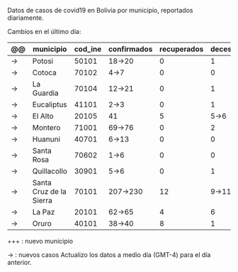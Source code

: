 Datos de casos de covid19 en Bolivia por municipio, reportados diariamente.

Cambios en el último día:


<table>
<thead>
<tr class="header"><th>@@</th><th>municipio</th><th>cod_ine</th><th>confirmados</th><th>recuperados</th><th>decesos</th></tr>
</thead>
<tbody>
<tr class="modify"><td class="modify">→</td><td>Potosi</td><td>50101</td><td class="modify">18→20</td><td>0</td><td>1</td></tr>
<tr class="modify"><td class="modify">→</td><td>Cotoca</td><td>70102</td><td class="modify">4→7</td><td>0</td><td>0</td></tr>
<tr class="modify"><td class="modify">→</td><td>La Guardia</td><td>70104</td><td class="modify">12→21</td><td>0</td><td>1</td></tr>
<tr class="modify"><td class="modify">→</td><td>Eucaliptus</td><td>41101</td><td class="modify">2→3</td><td>0</td><td>1</td></tr>
<tr class="modify"><td class="modify">→</td><td>El Alto</td><td>20105</td><td>41</td><td>5</td><td class="modify">5→6</td></tr>
<tr class="modify"><td class="modify">→</td><td>Montero</td><td>71001</td><td class="modify">69→76</td><td>0</td><td>2</td></tr>
<tr class="modify"><td class="modify">→</td><td>Huanuni</td><td>40701</td><td class="modify">6→13</td><td>0</td><td>0</td></tr>
<tr class="modify"><td class="modify">→</td><td>Santa Rosa</td><td>70602</td><td class="modify">1→6</td><td>0</td><td>0</td></tr>
<tr class="modify"><td class="modify">→</td><td>Quillacollo</td><td>30901</td><td class="modify">5→6</td><td>0</td><td>1</td></tr>
<tr class="modify"><td class="modify">→</td><td>Santa Cruz de la Sierra</td><td>70101</td><td class="modify">207→230</td><td>12</td><td class="modify">9→11</td></tr>
<tr class="modify"><td class="modify">→</td><td>La Paz</td><td>20101</td><td class="modify">62→65</td><td>4</td><td>6</td></tr>
<tr class="modify"><td class="modify">→</td><td>Oruro</td><td>40101</td><td class="modify">38→40</td><td>8</td><td>1</td></tr>
</tbody>
</table>

+++ : nuevo municipio

→ : nuevos casos
Actualizo los datos a medio día (GMT-4) para el día anterior.
